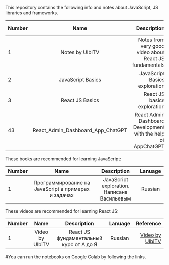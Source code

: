 This repository contains the following  info and notes about JavaScript, JS libraries and frameworks.

| Number        | Name                             | Description                                                   |  Online Notebook | 
| ------------- |:--------------------------------:|--------------------------------------------------------------:|-----------------:|
|  1            |      Notes by UlbiTV               |  Notes from  very good video about React JS fundamentals                     | Russian         | [My Folder](https://github.com/BISH0808/JavaScript_basics/tree/main/Notes_from_UlbiTV_video)
|  2            |JavaScript Basics                   |  JavaScript Basics  exploration                                  | [My Notebook](https://colab.research.google.com/drive/1KujhBtupg92uebcO2dD1V36WHuPwPboU#scrollTo=4B2YFHamNpW3)
|  3            |React JS Basics                   |  React JS basics exploration                                  | [My Notebook](https://colab.research.google.com/github/BISH0808/JavaScript_basics/blob/main/React_JS.ipynb)
|  43            |React_Admin_Dashboard_App_ChatGPT | React Admin Dashboard Development with the help of AppChatGPT | [My Notebook](https://colab.research.google.com/github/BISH0808/JavaScript_basics/blob/main/React_Admin_Dashboard_App_ChatGPT.ipynb) | 


 
 These books are recommended for learning JavaScript:
 
| Number        | Name                                                                 | Description                               |  Lanuage         |  
| ------------- |:--------------------------------------------------------------------:|:-----------------------------------------:|:----------------:|
|  1            |    Программирование на JavaScript в примерах и задачах      |  JavaScript exploration. Написана Васильевым                   | Russian | 

These videos are recommended for learning React JS:

| Number        | Name                             | Description                                                   |  Lanuage         |  Reference       | 
| ------------- |:--------------------------------:|:-------------------------------------------------------------:|:----------------:|-----------------:|
|  1            |      Video by UlbiTV             |  React JS фундаментальный курс от А до Я             | Russian          | [Video by UlbiTV](https://www.youtube.com/watch?v=GNrdg3PzpJQ&list=PLdrkFH5HIVuA8O1NLddcZFwF-Y00MUFzA&index=53)
 

#You can run the notebooks on Google Colab by following the links.


